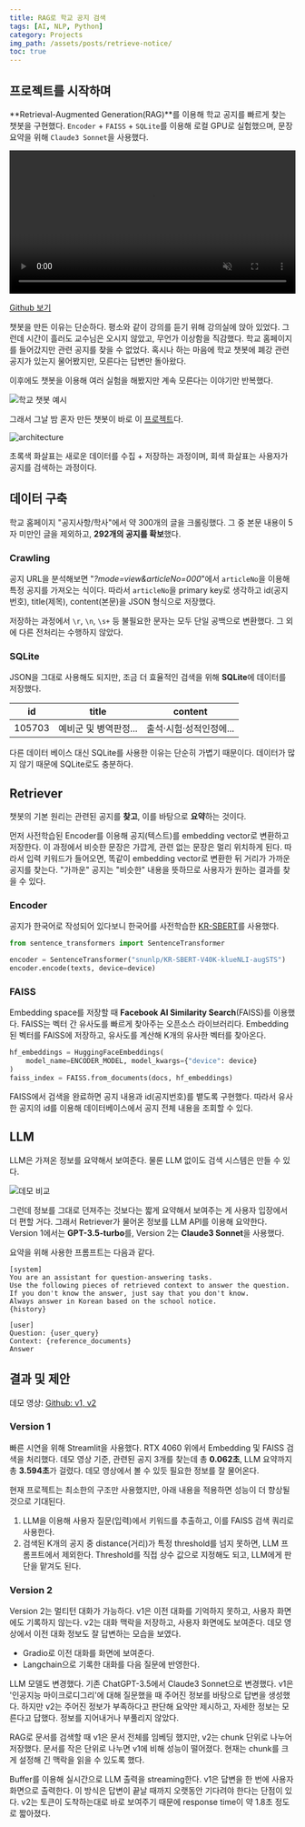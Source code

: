 ```yaml
---
title: RAG로 학교 공지 검색
tags: [AI, NLP, Python]
category: Projects 
img_path: /assets/posts/retrieve-notice/
toc: true
---
```


## 프로젝트를 시작하며

**Retrieval-Augmented Generation(RAG)**를 이용해 학교 공지를 빠르게 찾는 챗봇을 구현했다. `Encoder` + `FAISS` + `SQLite`를 이용해 로컬 GPU로 실험했으며, 문장 요약을 위해 `Claude3 Sonnet`을 사용했다.

<video src="https://github.com/user-attachments/assets/ff755377-6dfe-43a6-9bbc-fdd464bf4207" width="100%" controls muted></video>

[Github 보기](https://github.com/denev6/retrieve-notice)

챗봇을 만든 이유는 단순하다. 평소와 같이 강의를 듣기 위해 강의실에 앉아 있었다. 그런데 시간이 흘러도 교수님은 오시지 않았고, 무언가 이상함을 직감했다. 학교 홈페이지를 들어갔지만 관련 공지를 찾을 수 없었다. 혹시나 하는 마음에 학교 챗봇에 폐강 관련 공지가 있는지 물어봤지만, 모른다는 답변만 돌아왔다.

이후에도 챗봇을 이용해 여러 실험을 해봤지만 계속 모른다는 이야기만 반복했다.

![학교 챗봇 예시](kingo.png)

그래서 그날 밤 혼자 만든 챗봇이 바로 이 [프로젝트](https://github.com/denev6/retrieve-notice)다.

![architecture](overview.png)

초록색 화살표는 새로운 데이터를 수집 + 저장하는 과정이며, 회색 화살표는 사용자가 공지를 검색하는 과정이다.

## 데이터 구축

학교 홈페이지 "공지사항/학사"에서 약 300개의 글을 크롤링했다. 그 중 본문 내용이 5자 미만인 글을 제외하고, **292개의 공지를 확보**했다.

### Crawling

공지 URL을 분석해보면 "*?mode=view&articleNo=000*"에서 `articleNo`을 이용해 특정 공지를 가져오는 식이다. 따라서 `articleNo`을 primary key로 생각하고 id(공지번호), title(제목), content(본문)을 JSON 형식으로 저장했다.

저장하는 과정에서 `\r`, `\n`, `\s+` 등 불필요한 문자는 모두 단일 공백으로 변환했다. 그 외에 다른 전처리는 수행하지 않았다.

### SQLite

JSON을 그대로 사용해도 되지만, 조금 더 효율적인 검색을 위해 **SQLite**에 데이터를 저장했다.

|id|title|content|
|:---:|:---:|:---:|
|105703|예비군 및 병역판정...|출석·시험·성적인정에...|

다른 데이터 베이스 대신 SQLite를 사용한 이유는 단순히 가볍기 때문이다. 데이터가 많지 않기 때문에 SQLite로도 충분하다.

## Retriever

챗봇의 기본 원리는 관련된 공지를 **찾고**, 이를 바탕으로 **요약**하는 것이다.

먼저 사전학습된 Encoder를 이용해 공지(텍스트)를 embedding vector로 변환하고 저장한다. 이 과정에서 비슷한 문장은 가깝게, 관련 없는 문장은 멀리 위치하게 된다. 따라서 입력 키워드가 들어오면, 똑같이 embedding vector로 변환한 뒤 거리가 가까운 공지를 찾는다. "가까운" 공지는 "비슷한" 내용을 뜻하므로 사용자가 원하는 결과를 찾을 수 있다.

### Encoder

공지가 한국어로 작성되어 있다보니 한국어를 사전학습한 [KR-SBERT](https://github.com/snunlp/KR-SBERT)를 사용했다.

```python
from sentence_transformers import SentenceTransformer

encoder = SentenceTransformer("snunlp/KR-SBERT-V40K-klueNLI-augSTS")
encoder.encode(texts, device=device)
```

### FAISS

Embedding space를 저장할 때 **Facebook AI Similarity Search**(FAISS)를 이용했다. FAISS는 벡터 간 유사도를 빠르게 찾아주는 오픈소스 라이브러리다. Embedding된 벡터를 FAISS에 저장하고, 유사도를 계산해 K개의 유사한 벡터를 찾아온다.

```python
hf_embeddings = HuggingFaceEmbeddings(
    model_name=ENCODER_MODEL, model_kwargs={"device": device}
)
faiss_index = FAISS.from_documents(docs, hf_embeddings)
```

FAISS에서 검색을 완료하면 공지 내용과 id(공지번호)를 뱉도록 구현했다. 따라서 유사한 공지의 id를 이용해 데이터베이스에서 공지 전체 내용을 조회할 수 있다.

## LLM

LLM은 가져온 정보를 요약해서 보여준다. 물론 LLM 없이도 검색 시스템은 만들 수 있다.

![데모 비교](compare-demo.png)

그런데 정보를 그대로 던져주는 것보다는 짧게 요약해서 보여주는 게 사용자 입장에서 더 편할 거다. 그래서 Retriever가 물어온 정보를 LLM API를 이용해 요약한다. Version 1에서는 **GPT-3.5-turbo**를, Version 2는 **Claude3 Sonnet**을 사용했다.

요약을 위해 사용한 프롬프트는 다음과 같다.

```text
[system]
You are an assistant for question-answering tasks. 
Use the following pieces of retrieved context to answer the question. 
If you don't know the answer, just say that you don't know. 
Always answer in Korean based on the school notice.
{history}

[user]
Question: {user_query} 
Context: {reference_documents} 
Answer
```

## 결과 및 제안

데모 영상: [Github: v1, v2](https://github.com/denev6/retrieve-notice/issues/1)

### Version 1

빠른 시연을 위해 Streamlit을 사용했다. RTX 4060 위에서 Embedding 및 FAISS 검색을 처리했다. 데모 영상 기준, 관련된 공지 3개를 찾는데 총 **0.062초**, LLM 요약까지 총 **3.594초**가 걸렸다. 데모 영상에서 볼 수 있듯 필요한 정보를 잘 물어온다.

현재 프로젝트는 최소한의 구조만 사용했지만, 아래 내용을 적용하면 성능이 더 향상될 것으로 기대된다.

1. LLM을 이용해 사용자 질문(입력)에서 키워드를 추출하고, 이를 FAISS 검색 쿼리로 사용한다.
2. 검색된 K개의 공지 중 distance(거리)가 특정 threshold를 넘지 못하면, LLM 프롬프트에서 제외한다. Threshold를 직접 상수 값으로 지정해도 되고, LLM에게 판단을 맡겨도 된다.

### Version 2

Version 2는 멀티턴 대화가 가능하다. v1은 이전 대화를 기억하지 못하고, 사용자 화면에도 기록하지 않는다. v2는 대화 맥락을 저장하고, 사용자 화면에도 보여준다. 데모 영상에서 이전 대화 정보도 잘 답변하는 모습을 보였다.

- Gradio로 이전 대화를 화면에 보여준다.
- Langchain으로 기록한 대화를 다음 질문에 반영한다.

LLM 모델도 변경했다. 기존 ChatGPT-3.5에서 Claude3 Sonnet으로 변경했다. v1은 '인공지능 마이크로디그리'에 대해 질문했을 때 주어진 정보를 바탕으로 답변을 생성했다. 하지만 v2는 주어진 정보가 부족하다고 판단해 요약만 제시하고, 자세한 정보는 모른다고 답했다. 정보를 지어내거나 부풀리지 않았다.

RAG로 문서를 검색할 때 v1은 문서 전체를 임베딩 했지만, v2는 chunk 단위로 나누어 저장했다. 문서를 작은 단위로 나누면 v1에 비해 성능이 떨어졌다. 현재는 chunk를 크게 설정해 긴 맥락을 읽을 수 있도록 했다.

Buffer를 이용해 실시간으로 LLM 출력을 streaming한다. v1은 답변을 한 번에 사용자 화면으로 출력한다. 이 방식은 답변이 끝날 때까지 오랫동안 기다려야 한다는 단점이 있다. v2는 토큰이 도착하는대로 바로 보여주기 때문에 response time이 약 1.8초 정도로 짧아졌다.
